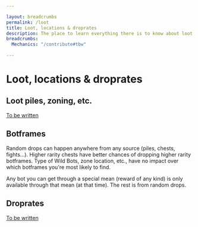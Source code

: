 ```yaml
---

layout: breadcrumbs
permalink: /loot
title: Loot, locations & droprates
description: The place to learn everything there is to know about loot in Botworld Adventure!
breadcrumbs:
  Mechanics: "/contribute#tbw"
  
---
```


# Loot, locations & droprates


<div markdown="1" class=" ghcms ghcms-intro">

## Loot piles, zoning, etc.

[To be written](/contribute#tbw)

</div>

## Botframes

<div markdown="1" class=" ghcms ghcms-botframes">

Random drops can happen anywhere from any source (piles, chests, fights...). Higher rarity chests have better chances of dropping higher rarity botframes.
Type of Wild Bots, zone location, etc., have no impact over which botframes you're most likely to find.

Any bot you can get through a special mean (reward of any kind) is only available through that mean (at that time). 
The rest is from random drops. 

</div>


<div markdown="1" class=" ghcms ghcms-droprates">

## Droprates

[To be written](/contribute#tbw)

</div>
